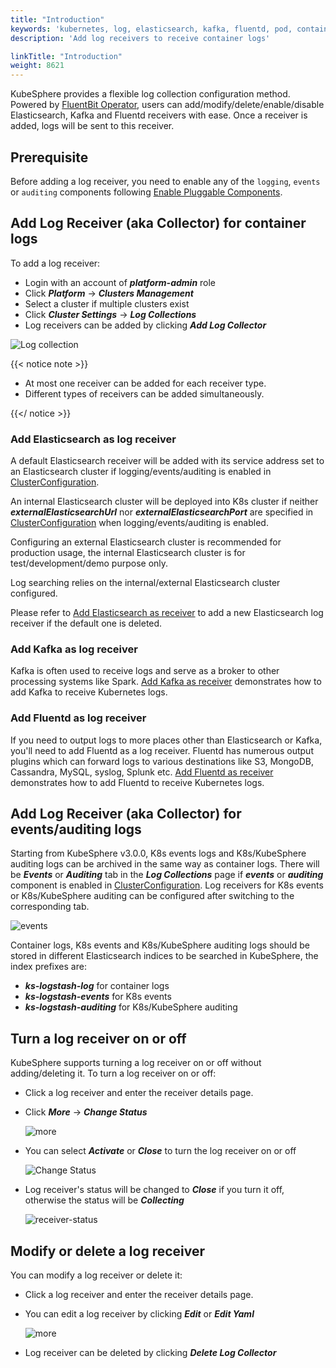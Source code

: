 ```yaml
---
title: "Introduction"
keywords: 'kubernetes, log, elasticsearch, kafka, fluentd, pod, container, fluentbit, output'
description: 'Add log receivers to receive container logs'

linkTitle: "Introduction"
weight: 8621
---
```


KubeSphere provides a flexible log collection configuration method. Powered by [FluentBit Operator](https://github.com/kubesphere/fluentbit-operator/), users can add/modify/delete/enable/disable Elasticsearch, Kafka and Fluentd receivers with ease. Once a receiver is added, logs will be sent to this receiver.

## Prerequisite

Before adding a log receiver, you need to enable any of the `logging`, `events` or `auditing` components following [Enable Pluggable Components](https://kubesphere.io/docs/pluggable-components/).

## Add Log Receiver (aka Collector) for container logs

To add a log receiver:

- Login with an account of ***platform-admin*** role
- Click ***Platform*** -> ***Clusters Management***
- Select a cluster if multiple clusters exist
- Click ***Cluster Settings*** -> ***Log Collections***
- Log receivers can be added by clicking ***Add Log Collector***

![Log collection](/images/docs/cluster-administration/cluster-settings/log-collections/log-collections.png)

{{< notice note >}}

- At most one receiver can be added for each receiver type.
- Different types of receivers can be added simultaneously.

{{</ notice >}}

### Add Elasticsearch as log receiver

A default Elasticsearch receiver will be added with its service address set to an Elasticsearch cluster if logging/events/auditing is enabled in [ClusterConfiguration](https://github.com/kubesphere/kubekey/blob/master/docs/config-example.md).

An internal Elasticsearch cluster will be deployed into K8s cluster if neither ***externalElasticsearchUrl*** nor ***externalElasticsearchPort*** are specified in [ClusterConfiguration](https://github.com/kubesphere/kubekey/blob/master/docs/config-example.md) when logging/events/auditing is enabled.

Configuring an external Elasticsearch cluster is recommended for production usage, the internal Elasticsearch cluster is for test/development/demo purpose only.

Log searching relies on the internal/external Elasticsearch cluster configured.

Please refer to [Add Elasticsearch as receiver](../add-es-as-receiver) to add a new Elasticsearch log receiver if the default one is deleted.

### Add Kafka as log receiver

Kafka is often used to receive logs and serve as a broker to other processing systems like Spark. [Add Kafka as receiver](../add-kafka-as-receiver) demonstrates how to add Kafka to receive Kubernetes logs.

### Add Fluentd as log receiver

If you need to output logs to more places other than Elasticsearch or Kafka, you'll need to add Fluentd as a log receiver. Fluentd has numerous output plugins which can forward logs to various destinations like S3, MongoDB, Cassandra, MySQL, syslog, Splunk etc. [Add Fluentd as receiver](../add-fluentd-as-receiver) demonstrates how to add Fluentd to receive Kubernetes logs.

## Add Log Receiver (aka Collector) for events/auditing logs

Starting from KubeSphere v3.0.0, K8s events logs and K8s/KubeSphere auditing logs can be archived in the same way as container logs. There will be ***Events*** or ***Auditing*** tab in the ***Log Collections*** page if ***events*** or ***auditing*** component is enabled in [ClusterConfiguration](https://github.com/kubesphere/kubekey/blob/master/docs/config-example.md). Log receivers for K8s events or K8s/KubeSphere auditing can be configured after switching to the corresponding tab.

![events](/images/docs/cluster-administration/cluster-settings/log-collections/log-collections-events.png)

Container logs, K8s events and K8s/KubeSphere auditing logs should be stored in different Elasticsearch indices to be searched in KubeSphere, the index prefixes are:

- ***ks-logstash-log*** for container logs
- ***ks-logstash-events*** for K8s events
- ***ks-logstash-auditing*** for K8s/KubeSphere auditing

## Turn a log receiver on or off

KubeSphere supports turning a log receiver on or off without adding/deleting it.
To turn a log receiver on or off:

- Click a log receiver and enter the receiver details page.
- Click ***More*** -> ***Change Status***

    ![more](/images/docs/cluster-administration/cluster-settings/log-collections/more.png)

- You can select ***Activate*** or ***Close*** to turn the log receiver on or off

    ![Change Status](/images/docs/cluster-administration/cluster-settings/log-collections/change-status.png)

- Log receiver's status will be changed to ***Close*** if you turn it off, otherwise the status will be ***Collecting***

    ![receiver-status](/images/docs/cluster-administration/cluster-settings/log-collections/receiver-status.png)

## Modify or delete a log receiver

You can modify a log receiver or delete it:

- Click a log receiver and enter the receiver details page.
- You can edit a log receiver by clicking ***Edit*** or ***Edit Yaml***

    ![more](/images/docs/cluster-administration/cluster-settings/log-collections/more.png)

- Log receiver can be deleted by clicking ***Delete Log Collector***
